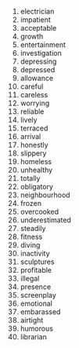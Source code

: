 1. electrician
2. impatient
3. acceptable
4. growth
5. entertainment
6. investigation
7. depressing
8. depressed
9. allowance
10. careful
11. careless
12. worrying
13. reliable
14. lively
15. terraced
16. arrival
17. honestly
18. slippery
19. homeless
20. unhealthy
21. totally
22. obligatory
23. neighbourhood
24. frozen
25. overcooked
26. underestimated
27. steadily
28. fitness
29. diving
30. inactivity
31. sculptures
32. profitable
33. illegal
34. presence
35. screenplay
36. emotional
37. embarassed
38. airtight
39. humorous
40. librarian